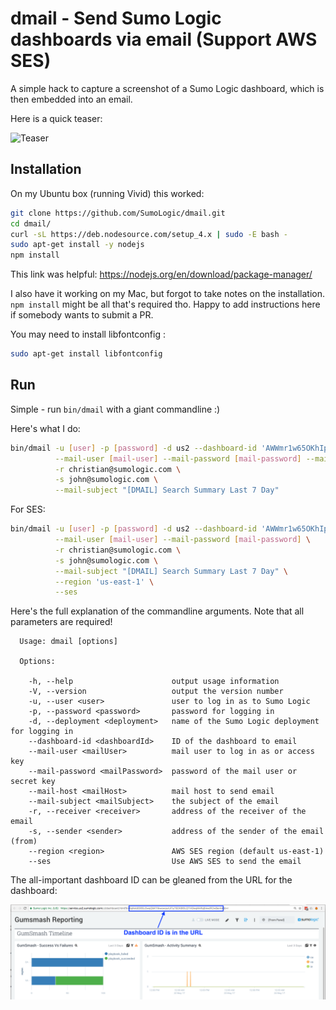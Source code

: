 # dmail - Send Sumo Logic dashboards via email (Support AWS SES)

A simple hack to capture a screenshot of a Sumo Logic dashboard, which is then embedded into an email.

Here is a quick teaser:

![Teaser](images/sample.png)

## Installation

On my Ubuntu box (running Vivid) this worked:

```bash
git clone https://github.com/SumoLogic/dmail.git
cd dmail/
curl -sL https://deb.nodesource.com/setup_4.x | sudo -E bash -
sudo apt-get install -y nodejs
npm install
```

This link was helpful: https://nodejs.org/en/download/package-manager/

I also have it working on my Mac, but forgot to take notes on the installation. `npm install` might be all that's required tho. Happy to add instructions here if somebody wants to submit a PR.

You may need to install libfontconfig :
```bash
sudo apt-get install libfontconfig
```

## Run

Simple - run `bin/dmail` with a giant commandline :)

Here's what I do:

```bash
bin/dmail -u [user] -p [password] -d us2 --dashboard-id 'AWWmr1w65OKhIp9Y0lU0QYvwhoranel75MpZmqZt8hARxm4kcfrG6hD0G4us' \
          --mail-user [mail-user] --mail-password [mail-password] --mail-host smtp.gmail.com \
          -r christian@sumologic.com \
          -s john@sumologic.com \
          --mail-subject "[DMAIL] Search Summary Last 7 Day"
```

For SES:

```bash
bin/dmail -u [user] -p [password] -d us2 --dashboard-id 'AWWmr1w65OKhIp9Y0lU0QYvwhoranel75MpZmqZt8hARxm4kcfrG6hD0G4us' \
          --mail-user [mail-user] --mail-password [mail-password] \
          -r christian@sumologic.com \
          -s john@sumologic.com \
          --mail-subject "[DMAIL] Search Summary Last 7 Day" \
          --region 'us-east-1' \
          --ses
```

Here's the full explanation of the commandline arguments. Note that all parameters are required!

```
  Usage: dmail [options]

  Options:

    -h, --help                      output usage information
    -V, --version                   output the version number
    -u, --user <user>               user to log in as to Sumo Logic
    -p, --password <password>       password for logging in
    -d, --deployment <deployment>   name of the Sumo Logic deployment for logging in
    --dashboard-id <dashboardId>    ID of the dashboard to email
    --mail-user <mailUser>          mail user to log in as or access key
    --mail-password <mailPassword>  password of the mail user or secret key
    --mail-host <mailHost>          mail host to send email
    --mail-subject <mailSubject>    the subject of the email
    -r, --receiver <receiver>       address of the receiver of the email
    -s, --sender <sender>           address of the sender of the email (from)
    --region <region>               AWS SES region (default us-east-1)
    --ses                           Use AWS SES to send the email
```

The all-important dashboard ID can be gleaned from the URL for the dashboard:

![Teaser](images/dashboard-id-v2.png)

